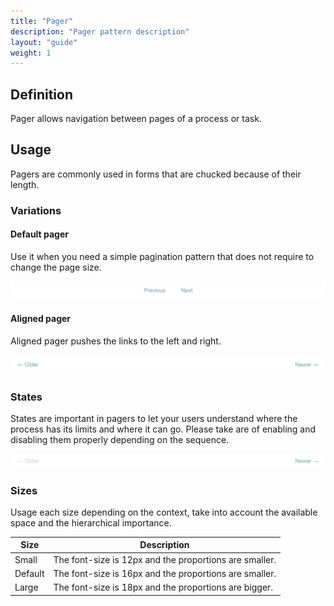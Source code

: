 ```yaml
---
title: "Pager"
description: "Pager pattern description"
layout: "guide"
weight: 1
---
```


## Definition

Pager allows navigation between pages of a process or task.

## Usage

Pagers are commonly used in forms that are chucked because of their length.

### Variations

#### Default pager

Use it when you need a simple pagination pattern that does not require to change the page size.

![pager default](../../../images/pagerDefault.png)

#### Aligned pager

Aligned pager pushes the links to the left and right.

![pager aligned](../../../images/pagerAligned.png)

### States

States are important in pagers to let your users understand where the process has its limits and where it can go. Please take are of enabling and disabling them properly depending on the sequence.

![pager aligned disable](../../../images/pagerAlignedDisable.png)

### Sizes

Usage each size depending on the context, take into account the available space and the hierarchical importance.

| Size | Description |
| ---- | ----------- |
| Small | The font-size is 12px and the proportions are smaller. |
| Default | The font-size is 16px and the proportions are smaller. |
| Large | The font-size is 18px and the proportions are bigger. |
